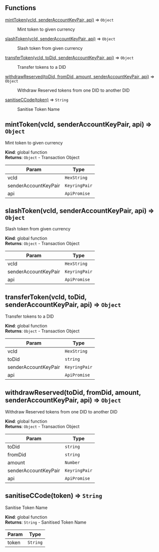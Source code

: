 ## Functions

<dl>
<dt><a href="#mintToken">mintToken(vcId, senderAccountKeyPair, api)</a> ⇒ <code>Object</code></dt>
<dd><p>Mint token to given currency</p>
</dd>
<dt><a href="#slashToken">slashToken(vcId, senderAccountKeyPair, api)</a> ⇒ <code>Object</code></dt>
<dd><p>Slash token from given currency</p>
</dd>
<dt><a href="#transferToken">transferToken(vcId, toDid, senderAccountKeyPair, api)</a> ⇒ <code>Object</code></dt>
<dd><p>Transfer tokens to a DID</p>
</dd>
<dt><a href="#withdrawReserved">withdrawReserved(toDid, fromDid, amount, senderAccountKeyPair, api)</a> ⇒ <code>Object</code></dt>
<dd><p>Withdraw Reserved tokens from one DID to another DID</p>
</dd>
<dt><a href="#sanitiseCCode">sanitiseCCode(token)</a> ⇒ <code>String</code></dt>
<dd><p>Sanitise Token Name</p>
</dd>
</dl>

<a name="mintToken"></a>

## mintToken(vcId, senderAccountKeyPair, api) ⇒ <code>Object</code>
Mint token to given currency

**Kind**: global function  
**Returns**: <code>Object</code> - Transaction Object  

| Param | Type |
| --- | --- |
| vcId | <code>HexString</code> | 
| senderAccountKeyPair | <code>KeyringPair</code> | 
| api | <code>ApiPromise</code> | 

<a name="slashToken"></a>

## slashToken(vcId, senderAccountKeyPair, api) ⇒ <code>Object</code>
Slash token from given currency

**Kind**: global function  
**Returns**: <code>Object</code> - Transaction Object  

| Param | Type |
| --- | --- |
| vcId | <code>HexString</code> | 
| senderAccountKeyPair | <code>KeyringPair</code> | 
| api | <code>ApiPromise</code> | 

<a name="transferToken"></a>

## transferToken(vcId, toDid, senderAccountKeyPair, api) ⇒ <code>Object</code>
Transfer tokens to a DID

**Kind**: global function  
**Returns**: <code>Object</code> - Transaction Object  

| Param | Type |
| --- | --- |
| vcId | <code>HexString</code> | 
| toDid | <code>string</code> | 
| senderAccountKeyPair | <code>KeyringPair</code> | 
| api | <code>ApiPromise</code> | 

<a name="withdrawReserved"></a>

## withdrawReserved(toDid, fromDid, amount, senderAccountKeyPair, api) ⇒ <code>Object</code>
Withdraw Reserved tokens from one DID to another DID

**Kind**: global function  
**Returns**: <code>Object</code> - Transaction Object  

| Param | Type |
| --- | --- |
| toDid | <code>string</code> | 
| fromDid | <code>string</code> | 
| amount | <code>Number</code> | 
| senderAccountKeyPair | <code>KeyringPair</code> | 
| api | <code>ApiPromise</code> | 

<a name="sanitiseCCode"></a>

## sanitiseCCode(token) ⇒ <code>String</code>
Sanitise Token Name

**Kind**: global function  
**Returns**: <code>String</code> - Sanitised Token Name  

| Param | Type |
| --- | --- |
| token | <code>String</code> | 

